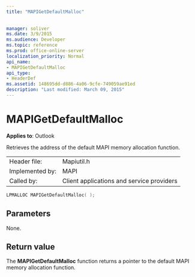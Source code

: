 ```yaml
---
title: "MAPIGetDefaultMalloc"
 
 
manager: soliver
ms.date: 3/9/2015
ms.audience: Developer
ms.topic: reference
ms.prod: office-online-server
localization_priority: Normal
api_name:
- MAPIGetDefaultMalloc
api_type:
- HeaderDef
ms.assetid: 148695dd-d886-4a06-9cfe-749059ae91ed
description: "Last modified: March 09, 2015"
---
```


# MAPIGetDefaultMalloc

  
  
**Applies to**: Outlook 
  
Retrieves the address of the default MAPI memory allocation function.
  
|||
|:-----|:-----|
|Header file:  <br/> |Mapiutil.h  <br/> |
|Implemented by:  <br/> |MAPI  <br/> |
|Called by:  <br/> |Client applications and service providers  <br/> |
   
```cpp
LPMALLOC MAPIGetDefaultMalloc( );
```

## Parameters

None. 
  
## Return value

The **MAPIGetDefaultMalloc** function returns a pointer to the default MAPI memory allocation function. 
  


